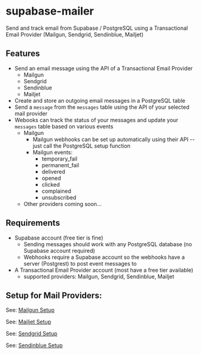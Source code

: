 # supabase-mailer
Send and track email from Supabase / PostgreSQL using a Transactional Email Provider (Mailgun, Sendgrid, Sendinblue, Mailjet)

## Features
- Send an email message using the API of a Transactional Email Provider 
  - Mailgun
  - Sendgrid
  - Sendinblue
  - Mailjet
- Create and store an outgoing email messages in a PostgreSQL table
- Send a `message` from the `messages` table using the API of your selected mail provider
- Webooks can track the status of your messages and update your `messages` table based on various events
  - Mailgun
    - Mailgun webhooks can be set up automatically using their API -- just call the PostgreSQL setup function
    - Mailgun events:
      - temporary_fail
      - permanent_fail
      - delivered
      - opened
      - clicked
      - complained
      - unsubscribed
  - Other providers coming soon...

## Requirements
- Supabase account (free tier is fine)
  - Sending messages should work with any PostgreSQL database (no Supabase account required)
  - Webhooks require a Supabase account so the webhooks have a server (Postgrest) to post event messages to
- A Transactional Email Provider account (most have a free tier available)
  - supported providers: Mailgun, Sendgrid, Sendinblue, Mailjet

## Setup for Mail Providers:

See: [Mailgun Setup](./Mail_Providers/Mailgun.md)

See: [Mailjet Setup](./Mail_Providers/Mailjet.md)

See: [Sendgrid Setup](./Mail_Providers/Sendgrid.md)

See: [Sendinblue Setup](./Mail_Providers/Sendinblue.md)